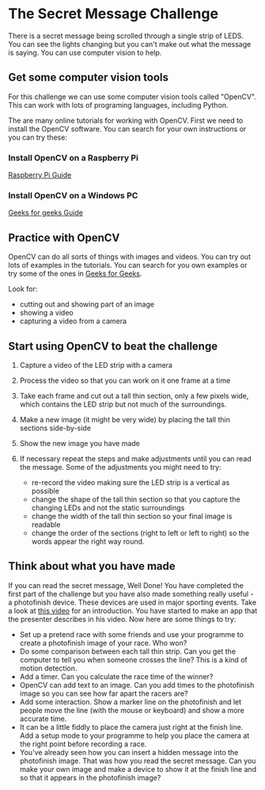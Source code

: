 # The Secret Message Challenge #

There is a secret message being scrolled through a single strip of LEDS. You can see the lights changing but you can't make out what the message is saying. You can use computer vision to help.

## Get some computer vision tools ##
For this challenge we can use some computer vision tools called "OpenCV". This can work with lots of programing languages, including Python.

The are many online tutorials for working with OpenCV. First we need to install the OpenCV software. You can search for your own instructions or you can try these:

### Install OpenCV on a Raspberry Pi ###
[Raspberry Pi Guide](https://raspberrypi-guide.github.io/programming/install-opencv)

### Install OpenCV on a Windows PC ###
[Geeks for geeks Guide](https://www.geeksforgeeks.org/how-to-install-opencv-for-python-in-windows/)

## Practice with OpenCV ##

OpenCV can do all sorts of things with images and videos. You can try out lots of examples in the tutorials. You can search for you own examples or try some of the ones in [Geeks for Geeks](https://www.geeksforgeeks.org/opencv-python-tutorial/?ref=lbp).

Look for:

- cutting out and showing part of an image
- showing a video
- capturing a video from a camera

## Start using OpenCV to beat the challenge ##

1. Capture a video of the LED strip with a camera
2. Process the video so that you can work on it one frame at a time
3. Take each frame and cut out a tall thin section, only a few pixels wide, which contains the LED strip but not much of the surroundings.
4. Make a new image (it might be very wide) by placing the tall thin sections side-by-side
5. Show the new image you have made
6. If necessary repeat the steps and make adjustments until you can read the message. Some of the adjustments you might need to try:

    - re-record the video making sure the LED strip is a vertical as possible
    - change the shape of the tall thin section so that you capture the changing LEDs and not the static surroundings
    - change the width of the tall thin section so your final image is readable
    - change the order of the sections (right to left or left to right) so the words appear the right way round.

## Think about what you have made ##

If you can read the secret message, Well Done! You have completed the first part of the challenge but you have also made something really useful - a photofinish device. These devices are used in major sporting events. Take a look at [this video](https://www.youtube.com/watch?v=QGNgINohags) for an introduction. You have started to make an app that the presenter describes in his video. Now here are some things to try:

- Set up a pretend race with some friends and use your programme to create a photofinish image of your race. Who won?
- Do some comparison between each tall thin strip. Can you get the computer to tell you when someone crosses the line? This is a kind of motion detection.
- Add a timer. Can you calculate the race time of the winner?
- OpenCV can add text to an image. Can you add times to the photofinish image so you can see how far apart the racers are?
- Add some interaction. Show a marker line on the photofinish and let people move the line (with the mouse or keyboard) and show a more accurate time.
- It can be a little fiddly to place the camera just right at the finish line. Add a setup mode to your programme to help you place the camera at the right point before recording a race.
- You've already seen how you can insert a hidden message into the photofinish image. That was how you read the secret message. Can you make your own image and make a device to show it at the finish line and so that it appears in the photofinish image?
